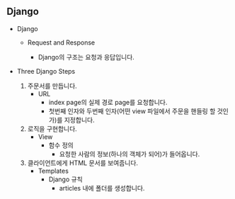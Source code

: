 ## Django

* Django

  * Request and Response

    * Django의 구조는 요청과 응답입니다.

      

* Three Django Steps
  1. 주문서를 만듭니다.
     * URL
       * index page의 실제 경로 page를 요청합니다.
       * 첫번째 인자와 두번째 인자(어떤 view 파일에서 주문을 핸들링 할 것인가)를 지정합니다.
  2. 로직을 구현합니다.
     * View
       * 함수 정의
         * 요청한 사람의 정보(하나의 객체가 되어)가 들어옵니다.
  3. 클라이언트에게 HTML 문서를 보여줍니다.
     * Templates
       * Django 규칙
         * articles 내에 폴더를 생성합니다.